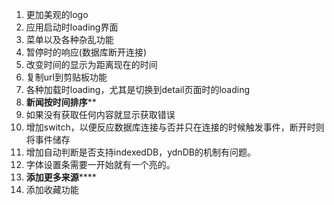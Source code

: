 1. 更加美观的logo
4. 应用启动时loading界面
5. 菜单以及各种杂乱功能
6. 暂停时的响应(数据库断开连接)
7. 改变时间的显示为距离现在的时间
8. 复制url到剪贴板功能
9. 各种加载时loading，尤其是切换到detail页面时的loading
10. **************新闻按时间排序****************
11. 如果没有获取任何内容就显示获取错误
12. 增加switch，以便反应数据库连接与否并只在连接的时候触发事件，断开时则将事件储存
13. 增加自动判断是否支持indexedDB，ydnDB的机制有问题。
14. 字体设置条需要一开始就有一个亮的。
15. **************添加更多来源******************
16. 添加收藏功能